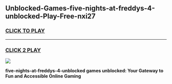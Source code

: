 
## Unblocked-Games-five-nights-at-freddys-4-unblocked-Play-Free-nxi27
<h3>
<a href="https://premium76.site?title=five-nights-at-freddys-4-unblocked&ref=19M">CLICK TO PLAY</a></h3>
<hr>

<h3>
<a href="https://premium76.site?title=five-nights-at-freddys-4-unblocked&ref=19M">CLICK 2 PLAY</a>
  
</h3>

<a href="https://premium76.site?title=five-nights-at-freddys-4-unblocked&ref=19M"><img src="https://clearcache.store/games.png"></a>


**five-nights-at-freddys-4-unblocked games unblocked: Your Gateway to Fun and Accessible Online Gaming**
